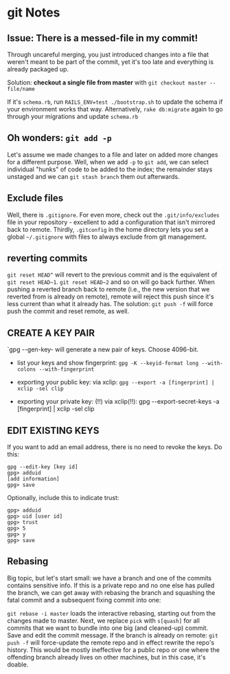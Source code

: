 # git Notes

## Issue: There is a messed-file in my commit!
Through uncareful merging, you just introduced changes into a file that
weren't meant to be part of the commit, yet it's too late and everything
is already packaged up.

Solution: **checkout a single file from master** with `git checkout
master -- file/name`

If it's `schema.rb`, run `RAILS_ENV=test ./bootstrap.sh` to update the
schema if your environment works that way. Alternatively, `rake
db:migrate` again to go through your migrations and update `schema.rb`

## Oh wonders: `git add -p`
Let's assume we made changes to a file and later on added more changes
for a different purpose. Well, when we add `-p` to `git add`, we can
select individual "hunks" of code to be added to the index; the
remainder stays unstaged and we can `git stash branch` them out
afterwards.

## Exclude files
Well, there is `.gitignore`. For even more, check out the
`.git/info/excludes` file in your repository - excellent to add a
configuration that isn't mirrored back to remote.
Thirdly, `.gitconfig` in the home directory lets you set a global
`~/.gitignore` with files to always exclude from git management.

## reverting commits
`git reset HEAD^` will revert to the previous commit and is the
equivalent of `git reset HEAD~1`. `git reset HEAD~2`
and so on will go back further.
When pushing a reverted branch back to remote (i.e., the new version
that we reverted from is already on remote), remote will reject this
push since it's less current than what it already has. The solution:
`git push -f` will force push the commit and reset remote, as well.

## CREATE A KEY PAIR
`gpg --gen-key- will generate a new pair of keys. Choose 4096-bit.

* list your keys and show fingerprint:
`gpg -K --keyid-format long --with-colons --with-fingerprint`

* exporting your public key:
via xclip: `gpg --export -a [fingerprint] | xclip -sel
clip`

* exporting your private key: (!!)
via xclip(!!): gpg --export-secret-keys -a
[fingerprint] | xclip -sel clip

## EDIT EXISTING KEYS
If you want to add an email address, there is no need to revoke the
keys. Do this:
```
gpg --edit-key [key id]
gpg> adduid
[add information]
gpg> save
```

Optionally, include this to indicate trust:
```
gpg> adduid
gpg> uid [user id]
gpg> trust
gpg> 5
gpg> y
gpg> save
```

## Rebasing
Big topic, but let's start small: we have a branch and one of the
commits contains sensitive info. If this is a private repo and no one
else has pulled the branch, we can get away with rebasing the branch and
squashing the fatal commit and a subsequent fixing commit into one:

`git rebase -i master` loads the interactive rebasing, starting out from
the changes made to master.
Next, we replace `pick` with `s[quash]` for all commits that we want to
bundle into one big (and cleaned-up) commit.
Save and edit the commit message.
If the branch is already on remote: `git push -f` will force-update
the remote repo and in effect rewrite the repo's history. This would be
mostly ineffective for a public repo or one where the offending branch
already lives on other machines, but in this case, it's doable.
